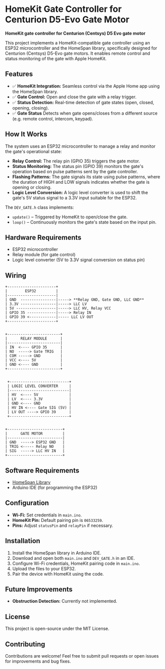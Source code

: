 # HomeKit Gate Controller for Centurion D5-Evo Gate Motor

**HomeKit gate controller for Centurion (Centsys) D5 Evo gate motor**

This project implements a HomeKit-compatible gate controller using an ESP32 microcontroller and the HomeSpan library, specifically designed for Centurion (Centsys) D5-Evo gate motors. It enables remote control and status monitoring of the gate with Apple HomeKit.

## Features
- ✅ **HomeKit Integration:** Seamless control via the Apple Home app using the HomeSpan library.
- ✅ **Gate Control:** Open and close the gate with a relay trigger.
- ✅ **Status Detection:** Real-time detection of gate states (open, closed, opening, closing).
- ✅ **Gate Status** Detects when gate opens/closes from a different source (e.g. remote control, intercom, keypad).

## How It Works
The system uses an ESP32 microcontroller to manage a relay and monitor the gate's operational state:
- **Relay Control:** The relay pin (GPIO 35) triggers the gate motor.
- **Status Monitoring:** The status pin (GPIO 39) monitors the gate's operation based on pulse patterns sent by the gate controller.
- **Flashing Patterns:** The gate signals its state using pulse patterns, where the duration of HIGH and LOW signals indicates whether the gate is opening or closing.
- **Logic Level Conversion:** A logic level converter is used to shift the gate's 5V status signal to a 3.3V input suitable for the ESP32.

The `DEV_GATE.h` class implements:
- `update()` – Triggered by HomeKit to open/close the gate.
- `loop()` – Continuously monitors the gate's state based on the input pin.

## Hardware Requirements
- ESP32 microcontroller
- Relay module (for gate control)
- Logic level converter (5V to 3.3V signal conversion on status pin)

## Wiring
```
+----------------------+
|        ESP32         |
|----------------------|
| GND  ----------------|-----> **Relay GND, Gate GND, LLC GND** 
| 3.3V ----------------|-----> LLC LV
| 5V ------------------|-----> LLC HV, Relay VCC
| GPIO 35 -------------|-----> Relay IN
| GPIO 39 <------------|----- LLC LV OUT
+----------------------+
                                
                                
+------------------------+ 
|      RELAY MODULE      |
|------------------------|
| IN  <---- GPIO 35      |
| NO  -----> Gate TRIG   |
| COM -----> GND         |
| VCC <---- 5V           |
| GND <---- GND          |
+------------------------+


 +---------------------------+    
 | LOGIC LEVEL CONVERTER     |    
 |---------------------------|
 | HV  <---- 5V              |
 | LV  <---- 3.3V            |
 | GND <---- GND             |
 | HV IN <---- Gate SIG (5V) |
 | LV OUT ----> GPIO 39      |
 +---------------------------+  


+-------------------------+  
|      GATE MOTOR         |
|-------------------------|
| GND  -----> ESP32 GND   |
| TRIG <----- Relay NO    |
| SIG  -----> LLC HV IN   |
+-------------------------+

```
## Software Requirements
- [HomeSpan Library](https://github.com/HomeSpan/HomeSpan)
- Arduino IDE (for programming the ESP32)

## Configuration
- **Wi-Fi:** Set credentials in `main.ino`.
- **HomeKit Pin:** Default pairing pin is `06533259`.
- **Pins:** Adjust `statusPin` and `relayPin` if necessary.
  
## Installation
1. Install the HomeSpan library in Arduino IDE.
2. Download and open both `main.ino` and `DEV_GATE.h` in an IDE.
3. Configure Wi-Fi credentials, HomeKit pairing code in `main.ino`.
4. Upload the files to your ESP32.
5. Pair the device with HomeKit using the code.

## Future Improvements
- **Obstruction Detection:** Currently not implemented.

## License
This project is open-source under the MIT License.

## Contributing
Contributions are welcome! Feel free to submit pull requests or open issues for improvements and bug fixes.
